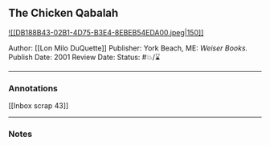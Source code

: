 ## The Chicken Qabalah

[ ![[DB188B43-02B1-4D75-B3E4-8EBEB54EDA00.jpeg|150]] ](https://www.amazon.com/gp/aw/d/B007X6M4I0/ref=tmm_kin_swatch_0?ie=UTF8&qid=&sr=)

Author: [[Lon Milo DuQuette]]
Publisher: York Beach, ME: _Weiser Books._
Publish Date:  2001
Review Date:
Status: #💥/⌛️ 

___

### Annotations

[[Inbox scrap 43]]

___

### Notes

